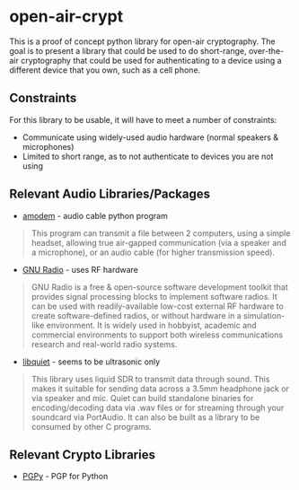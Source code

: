 # open-air-crypt
This is a proof of concept python library for open-air cryptography. The goal
is to present a library that could be used to do short-range, over-the-air
cryptography that could be used for authenticating to a device using a
different device that you own, such as a cell phone. 

## Constraints
For this library to be usable, it will have to meet a number of constraints:

* Communicate using widely-used audio hardware (normal speakers & microphones)
* Limited to short range, as to not authenticate to devices you are not using

## Relevant Audio Libraries/Packages
* [amodem](https://github.com/romanz/amodem) - audio cable python program
> This program can transmit a file between 2 computers, using a simple headset,
> allowing true air-gapped communication (via a speaker and a microphone), or an
> audio cable (for higher transmission speed).
* [GNU Radio](https://wiki.gnuradio.org/index.php/Main_Page) - uses RF hardware
> GNU Radio is a free & open-source software development toolkit that provides
> signal processing blocks to implement software radios. It can be used with
> readily-available low-cost external RF hardware to create software-defined
> radios, or without hardware in a simulation-like environment. It is widely
> used in hobbyist, academic and commercial environments to support both
> wireless communications research and real-world radio systems.
* [libquiet](https://github.com/quiet/quiet) - seems to be ultrasonic only
> This library uses liquid SDR to transmit data through sound. This makes it
> suitable for sending data across a 3.5mm headphone jack or via speaker and mic.
> Quiet can build standalone binaries for encoding/decoding data via .wav files
> or for streaming through your soundcard via PortAudio. It can also be built as
> a library to be consumed by other C programs.

## Relevant Crypto Libraries
* [PGPy](https://github.com/SecurityInnovation/PGPy/) - PGP for Python
